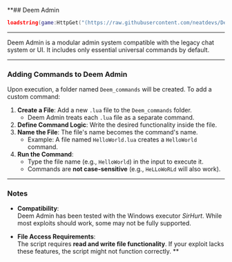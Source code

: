 **## Deem Admin

```lua
loadstring(game:HttpGet("(https://raw.githubusercontent.com/neatdevs/Deem-Admin/refs/heads/main/admin.lua)"))()
```

---

Deem Admin is a modular admin system compatible with the legacy chat system or UI. It includes only essential universal commands by default.

---

### Adding Commands to Deem Admin

Upon execution, a folder named `Deem_commands` will be created. To add a custom command:

1. **Create a File**: Add a new `.lua` file to the `Deem_commands` folder.  
   - Deem Admin treats each `.lua` file as a separate command.
2. **Define Command Logic**: Write the desired functionality inside the file.
3. **Name the File**: The file's name becomes the command's name.  
   - Example: A file named `HelloWorld.lua` creates a `HelloWorld` command.  
4. **Run the Command**:  
   - Type the file name (e.g., `HelloWorld`) in the input to execute it.  
   - Commands are **not case-sensitive** (e.g., `HeLLoWoRLd` will also work).

---

### Notes

- **Compatibility**:  
  Deem Admin has been tested with the Windows executor *SirHurt*. While most exploits should work, some may not be fully supported.
  
- **File Access Requirements**:  
  The script requires **read and write file functionality**. If your exploit lacks these features, the script might not function correctly.
**
